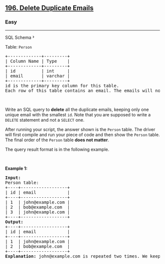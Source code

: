 <h2><a href="https://leetcode.com/problems/delete-duplicate-emails/">196. Delete Duplicate Emails</a></h2><h3>Easy</h3><hr><div class="sql-schema-wrapper__3VBi" style="user-select: auto;"><a class="sql-schema-link__3cEg" style="user-select: auto;">SQL Schema<svg viewBox="0 0 24 24" width="1em" height="1em" class="icon__1Md2" style="user-select: auto;"><path fill-rule="evenodd" d="M10 6L8.59 7.41 13.17 12l-4.58 4.59L10 18l6-6z" style="user-select: auto;"></path></svg></a></div><div style="user-select: auto;"><p style="user-select: auto;">Table: <code style="user-select: auto;">Person</code></p>

<pre style="user-select: auto;">+-------------+---------+
| Column Name | Type    |
+-------------+---------+
| id          | int     |
| email       | varchar |
+-------------+---------+
id is the primary key column for this table.
Each row of this table contains an email. The emails will not contain uppercase letters.
</pre>

<p style="user-select: auto;">&nbsp;</p>

<p style="user-select: auto;">Write an SQL query to <strong style="user-select: auto;">delete</strong> all the duplicate emails, keeping only one unique email with the smallest <code style="user-select: auto;">id</code>. Note that you are supposed to write a <code style="user-select: auto;">DELETE</code> statement and not a <code style="user-select: auto;">SELECT</code> one.</p>

<p style="user-select: auto;">After running your script, the answer shown is the <code style="user-select: auto;">Person</code> table. The driver will first compile and run your piece of code and then show the <code style="user-select: auto;">Person</code> table. The final order of the <code style="user-select: auto;">Person</code> table <strong style="user-select: auto;">does not matter</strong>.</p>

<p style="user-select: auto;">The query result format is in the following example.</p>

<p style="user-select: auto;">&nbsp;</p>
<p style="user-select: auto;"><strong style="user-select: auto;">Example 1:</strong></p>

<pre style="user-select: auto;"><strong style="user-select: auto;">Input:</strong> 
Person table:
+----+------------------+
| id | email            |
+----+------------------+
| 1  | john@example.com |
| 2  | bob@example.com  |
| 3  | john@example.com |
+----+------------------+
<strong style="user-select: auto;">Output:</strong> 
+----+------------------+
| id | email            |
+----+------------------+
| 1  | john@example.com |
| 2  | bob@example.com  |
+----+------------------+
<strong style="user-select: auto;">Explanation:</strong> john@example.com is repeated two times. We keep the row with the smallest Id = 1.
</pre>
</div>